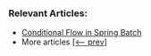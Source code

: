### Relevant Articles:

- [Conditional Flow in Spring Batch](https://www.baeldung.com/spring-batch-conditional-flow)
- More articles [[<-- prev]](/spring-batch)
